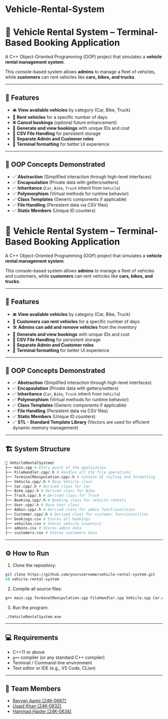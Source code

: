 # Vehicle-Rental-System
# 🚗 Vehicle Rental System – Terminal-Based Booking Application

A C++ Object-Oriented Programming (OOP) project that simulates a **vehicle rental management system**.

This console-based system allows **admins** to manage a fleet of vehicles, while **customers** can rent vehicles like **cars, bikes, and trucks**.

---

## 📌 Features

* 🚘 **View available vehicles** by category (Car, Bike, Truck)
* 📆 **Rent vehicles** for a specific number of days
* ❌ **Cancel bookings** (optional future enhancement)
* 🧾 **Generate and view bookings** with unique IDs and cost
* 📂 **CSV File Handling** for persistent storage
* 🔐 **Separate Admin and Customer roles**
* 🎨 **Terminal formatting** for better UI experience

---

## 🧠 OOP Concepts Demonstrated

* ✅ **Abstraction** (Simplified interaction through high-level interfaces)
* ✅ **Encapsulation** (Private data with getters/setters)
* ✅ **Inheritance** (`Car`, `Bike`, `Truck` inherit from `Vehicle`)
* ✅ **Polymorphism** (Virtual methods for runtime behavior)
* ✅ **Class Templates** (Generic components if applicable)
* ✅ **File Handling** (Persistent data via CSV files)
* ✅ **Static Members** (Unique ID counters)
# 🚗 Vehicle Rental System – Terminal-Based Booking Application

A C++ Object-Oriented Programming (OOP) project that simulates a **vehicle rental management system**.

This console-based system allows **admins** to manage a fleet of vehicles and customers, while **customers** can rent vehicles like **cars, bikes, and trucks**.

---

## 📌 Features

* 🚘 **View available vehicles** by category (Car, Bike, Truck)
* 📆 **Customers can rent vehicles** for a specific number of days
* 🛠️ **Admins can add and remove vehicles** from the inventory
* 🧾 **Generate and view bookings** with unique IDs and cost
* 📂 **CSV File Handling** for persistent storage
* 🔐 **Separate Admin and Customer roles**
* 🎨 **Terminal formatting** for better UI experience

---

## 🧠 OOP Concepts Demonstrated

* ✅ **Abstraction** (Simplified interaction through high-level interfaces)
* ✅ **Encapsulation** (Private data with getters/setters)
* ✅ **Inheritance** (`Car`, `Bike`, `Truck` inherit from `Vehicle`)
* ✅ **Polymorphism** (Virtual methods for runtime behavior)
* ✅ **Class Templates** (Generic components if applicable)
* ✅ **File Handling** (Persistent data via CSV files)
* ✅ **Static Members** (Unique ID counters)
* ✅ **STL - Standard Template Library** (Vectors are used for efficient dynamic memory management)

---

## 🏗️ System Structure

```bash
📁 VehicleRentalSystem/
├── main.cpp # Entry point of the application
├── FileHandler.cpp/.h # Handles all CSV file operations
├── TerminalManipulation.cpp/.h # Console UI styling and formatting
├── Vehicle.cpp/.h # Base Vehicle class
├── Car.cpp/.h # Derived class for Car
├── Bike.cpp/.h # Derived class for Bike
├── Truck.cpp/.h # Derived class for Truck
├── Booking.cpp/.h # Booking class for vehicle rentals
├── User.cpp/.h # Base User class
├── Admin.cpp/.h # Derived class for admin functionalities
├── Customer.cpp/.h # Derived class for customer functionalities
├── bookings.csv # Stores all bookings
├── vehicles.csv # Stores vehicle inventory
├── admins.csv # Stores admin data
├── customers.csv # Stores customers data
```

---

## ⚙️ How to Run

1. Clone the repository:
 ```bash
git clone https://github.com/yourusername/vehicle-rental-system.git
cd vehicle-rental-system
```

2. Compile all source files:
``` bash
g++ main.cpp TerminalManipulation.cpp FileHandler.cpp Vehicle.cpp Car.cpp Bike.cpp Truck.cpp Booking.cpp User.cpp Admin.cpp Customer.cpp -o VehicleRentalSystem.exe
```

3. Run the program:
```bash
./VehicleRentalSystem.exe
```

---

## 💻 Requirements

- C++11 or above
- `g++` compiler (or any standard C++ compiler)
- Terminal / Command-line environment
- Text editor or IDE (e.g., VS Code, CLion)

---

## 👥 Team Members

- [Rayyan Aamir [24K-0687]](https://github.com/Rayyan-2704)
- [Usaid Khan [24K-0832]](https://github.com/MuhammadUsaidKhan)
- [Hammad Haider [24K-0634]](https://github.com/Syed-Hammad-Haider)
